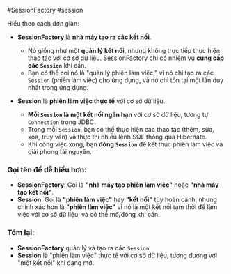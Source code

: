 
#SessionFactory 
#session


Hiểu theo cách đơn giản:

- **SessionFactory** là **nhà máy tạo ra các kết nối**.
    
    - Nó giống như một **quản lý kết nối**, nhưng không trực tiếp thực hiện thao tác với cơ sở dữ liệu. SessionFactory chỉ có nhiệm vụ **cung cấp các `Session`** khi cần.
    - Bạn có thể coi nó là "quản lý phiên làm việc," vì nó chỉ tạo ra các `Session` (phiên làm việc) cho ứng dụng, và nó chỉ tồn tại một lần duy nhất trong ứng dụng.
- **Session** là **phiên làm việc thực tế** với cơ sở dữ liệu.
    
    - **Mỗi `Session` là một kết nối ngắn hạn** với cơ sở dữ liệu, tương tự `Connection` trong JDBC.
    - Trong mỗi `Session`, bạn có thể thực hiện các thao tác (thêm, sửa, xóa, truy vấn) và thực thi nhiều lệnh SQL thông qua Hibernate.
    - Khi công việc xong, bạn **đóng `Session`** để kết thúc phiên làm việc và giải phóng tài nguyên.

### Gọi tên để dễ hiểu hơn:

- **SessionFactory**: Gọi là **"nhà máy tạo phiên làm việc"** hoặc **"nhà máy tạo kết nối"**.
- **Session**: Gọi là **"phiên làm việc"** hay **"kết nối"** tùy hoàn cảnh, nhưng chính xác hơn là **"phiên làm việc"** vì nó là một kết nối tạm thời để làm việc với cơ sở dữ liệu, và có thể mở/đóng khi cần.

### Tóm lại:

- **SessionFactory** quản lý và tạo ra các `Session`.
- **Session** là "phiên làm việc" thực tế với cơ sở dữ liệu, tương đương với "một kết nối" khi đang mở.
